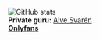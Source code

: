 ![GitHub stats](https://github-readme-stats.vercel.app/api?username=empdo&show_icons=true&count_private=true)
<br/>
**Private guru:** [Alve Svarén](https://github.com/alvesvaren)<br/>
[**Onlyfans**](https://github.com/empdo?tab=overview&from=2034-12-01&to)
